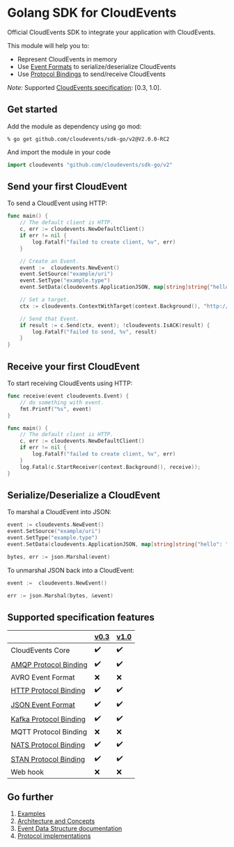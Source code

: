# Golang SDK for CloudEvents

Official CloudEvents SDK to integrate your application with CloudEvents.

This module will help you to:

* Represent CloudEvents in memory
* Use [Event Formats](https://github.com/cloudevents/spec/blob/v1.0/spec.md#event-format) to serialize/deserialize CloudEvents
* Use [Protocol Bindings](https://github.com/cloudevents/spec/blob/v1.0/spec.md#protocol-binding) to send/receive CloudEvents

_Note:_ Supported
[CloudEvents specification](https://github.com/cloudevents/spec): [0.3, 1.0].

## Get started

Add the module as dependency using go mod:

```
% go get github.com/cloudevents/sdk-go/v2@V2.0.0-RC2
```

And import the module in your code

```go
import cloudevents "github.com/cloudevents/sdk-go/v2"
```

## Send your first CloudEvent

To send a CloudEvent using HTTP:

```go
func main() {
	// The default client is HTTP.
	c, err := cloudevents.NewDefaultClient()
	if err != nil {
		log.Fatalf("failed to create client, %v", err)
	}

	// Create an Event.
	event :=  cloudevents.NewEvent()
	event.SetSource("example/uri")
	event.SetType("example.type")
	event.SetData(cloudevents.ApplicationJSON, map[string]string{"hello": "world"})

	// Set a target.
	ctx := cloudevents.ContextWithTarget(context.Background(), "http://localhost:8080/")

	// Send that Event.
	if result := c.Send(ctx, event); !cloudevents.IsACK(result) {
		log.Fatalf("failed to send, %v", result)
	}
}
```

## Receive your first CloudEvent

To start receiving CloudEvents using HTTP:

```go
func receive(event cloudevents.Event) {
	// do something with event.
    fmt.Printf("%s", event)
}

func main() {
	// The default client is HTTP.
	c, err := cloudevents.NewDefaultClient()
	if err != nil {
		log.Fatalf("failed to create client, %v", err)
	}
	log.Fatal(c.StartReceiver(context.Background(), receive));
}
```

## Serialize/Deserialize a CloudEvent

To marshal a CloudEvent into JSON:

```go
event := cloudevents.NewEvent()
event.SetSource("example/uri")
event.SetType("example.type")
event.SetData(cloudevents.ApplicationJSON, map[string]string{"hello": "world"})

bytes, err := json.Marshal(event)
```

To unmarshal JSON back into a CloudEvent:

```go
event :=  cloudevents.NewEvent()

err := json.Marshal(bytes, &event)
```

## Supported specification features

|                               |  [v0.3](https://github.com/cloudevents/spec/tree/v0.3) | [v1.0](https://github.com/cloudevents/spec/tree/v1.0) |
| ----------------------------- | --- | --- |
| CloudEvents Core              | :heavy_check_mark: | :heavy_check_mark: |
| [AMQP Protocol Binding](https://github.com/cloudevents/sdk-go/tree/master/v2/cmd/samples/amqp)         | :heavy_check_mark: | :heavy_check_mark:  |
| AVRO Event Format             | :x: | :x: |
| [HTTP Protocol Binding](https://github.com/cloudevents/sdk-go/tree/master/v2/cmd/samples/http)         | :heavy_check_mark: | :heavy_check_mark: |
| [JSON Event Format](event_data_structure.md##marshalunmarshal-event-to-json)           | :heavy_check_mark: | :heavy_check_mark: |
| [Kafka Protocol Binding](https://github.com/cloudevents/sdk-go/tree/master/v2/cmd/samples/kafka)        | :heavy_check_mark: | :heavy_check_mark: |
| MQTT Protocol Binding         | :x: | :x: |
| [NATS Protocol Binding](https://github.com/cloudevents/sdk-go/tree/master/v2/cmd/samples/nats)         | :heavy_check_mark: | :heavy_check_mark: |
| [STAN Protocol Binding](https://github.com/cloudevents/sdk-go/tree/master/v2/cmd/samples/stan)         | :heavy_check_mark: | :heavy_check_mark: |
| Web hook                      | :x: | :x: |

## Go further

1. [Examples](https://github.com/cloudevents/sdk-go/tree/master/v2/cmd/samples)
1. [Architecture and Concepts](concepts.md)
1. [Event Data Structure documentation](event_data_structure.md)
1. [Protocol implementations](protocol_implementations.md)
